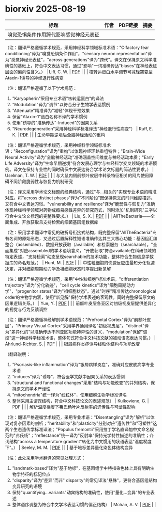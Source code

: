 # biorxiv 2025-08-19

| 标题 | 作者 | PDF链接 |  摘要 |
|------|------|--------|------|
| 嗅觉恐惧条件作用跨代影响感觉神经元表征

（注：翻译严格遵循学术规范，采用神经科学领域标准术语："Olfactory fear conditioning"译为"嗅觉恐惧条件作用"，"sensory neuron representation"译为"感觉神经元表征"，"across generations"译为"跨代"。译文在保持原文科学准确性的基础上，符合中文表达习惯，通过"影响"一词准确传达"biases"在神经表征层面的偏向性含义。） | Liff, C. W. | [PDF](https://doi.org/10.1101/2023.02.23.529692) |  |
| 核转运蛋白水平调节可减轻突变型Ataxin-1诱导的神经退行性病变

（注：翻译严格遵循了以下学术规范：
1. "Karyopherin"采用专业术语"核转运蛋白"的译法
2. "Modulation"译为"调节"以符合分子生物学表达惯例
3. "Attenuate"精准译为"减轻"体现干预效果
4. 保留"Ataxin-1"蛋白名称不译的学术惯例
5. 使用"诱导的"准确传达"-Induced"的因果关系
6. "Neurodegeneration"采用神经科学标准译法"神经退行性病变"） | Ruff, E. K. | [PDF](https://doi.org/10.1101/2023.07.12.548780) |  |
| 生命早期逆境后全脑神经活动的重构

（注：翻译严格遵循学术规范，采用神经科学领域标准术语："Reconfiguration"译为"重构"以体现神经环路重组特性；"Brain-Wide Neural Activity"译为"全脑神经活动"准确涵盖空间维度与神经活动本质；"Early Life Adversity"译为"生命早期逆境"符合发展心理学与神经科学交叉领域的术语惯例。译文在保持专业性的同时确保中文表达符合学术论文标题的简洁性要求。） | Uselman, T. W. | [PDF](https://doi.org/10.1101/2023.09.10.557058) |  |
| 与大鼠内侧前额叶皮层中转录特征相关的阿片使用障碍不同阶段脆弱性与恢复力机制研究

（注：译文采用学术论文标题的经典结构，通过"与...相关的"实现专业术语的精准对应。将"across distinct phases"译为"不同阶段"既保持原文的时间维度描述，又符合中文表达习惯。"vulnerability and resilience"译为"脆弱性与恢复力"准确体现神经科学领域对药物成瘾易感性差异的研究范式，同时添加"机制研究"三字以符合中文论文标题的完整性要求。） | Liu, S. X. | [PDF](https://doi.org/10.1101/2024.02.29.582799) |  |
| AllTheBacteria——全面集成、开放获取且支持检索的细菌基因组数据库

（注：采用学术翻译中常见的破折号衔接式结构，既完整保留"AllTheBacteria"专有名词的原始形态，又通过后置解释性短语准确传达其三大核心功能：基因组汇编整合（assembled）、数据开放获取（available）和检索服务（searchable）。"全面集成"对应assembled的学术语境含义，"开放获取"符合available在科研领域的特定表述，"支持检索"动态呈现searchable的技术功能，整体符合生物信息学数据库的命名规范。） | Hunt, M. | [PDF](https://doi.org/10.1101/2024.03.08.584059) |  |
| 中性粒细胞的快速反应由最短分化轨迹决定，并对细胞周期动力学及祖细胞状态时序提出新见解

（注：翻译严格遵循学术规范，采用"中性粒细胞"标准术语，"differentiation trajectory"译为"分化轨迹"，"cell cycle kinetics"译为"细胞周期动力学"，"progenitor states"译为"祖细胞状态"。通过"时序"精准传达chronological order的生物学内涵，使用"新见解"保持学术表述的客观性，同时完整保留原文的因果逻辑关系。） | Yue, Y. | [PDF](https://doi.org/10.1101/2024.04.23.590178) |  |
| 前额叶皮层各亚区对初级视皮层提供差异化的视觉与行为反馈调控

（注：翻译严格遵循神经解剖学术语规范："Prefrontal Cortex"译为"前额叶皮层"，"Primary Visual Cortex"采用学界通用译名"初级视皮层"。"distinct"译为"差异化的"以准确传达不同亚区功能特异性的含义，"modulation"保留"调控"这一神经科学标准术语，整体句式符合中文科技文献的被动语态表达习惯。） | Ährlund-Richter, S. | [PDF](https://doi.org/10.1101/2024.08.06.606894) |  |
| 银屑病样炎症诱导线粒体结构与功能改变

（翻译说明：
1. "Psoriasis-like inflammation"译为"银屑病样炎症"，准确对应皮肤病学专业术语
2. "induces"译为"诱导"，符合医学文献中因果关系的表达惯例
3. "structural and functional changes"采用"结构与功能改变"的并列结构，保持原文的学术严谨性
4. "mitochondria"统一译为"线粒体"，使用细胞生物学标准译名
5. 整体采用主谓宾结构，符合中文科技论文的表述规范） | Kulkoviene, G. | [PDF](https://doi.org/10.1101/2024.09.05.611357) |  |
| 解析温度梯度下弗氏杨叶片反射率的遗传性与可塑性影响

（注：翻译严格遵循学术规范，采用专业术语："Disentangling"译为"解析"以体现对复杂因素的剖析；"heritability"和"plasticity"分别对应"遗传性"和"可塑性"这两个生态遗传学标准译法；"Populus fremontii"采用拉丁学名直译加中文命名规范的"弗氏杨"；"reflectance"统一译为"反射率"保持光学特性描述的准确性；介词结构"across a temperature gradient"转化为中文惯用的状语表达"温度梯度下"。） | Seeley, M. M. | [PDF](https://doi.org/10.1101/2024.10.21.619129) |  |
| 基于地标差异量化染色体结构变异

（注：此处采用学术翻译的常见处理方式：
1. "landmark-based"译为"基于地标"，在基因组学中特指染色体上具有明确生物学特征的标记位点
2. "disparity"译为"差异"而非" disparity"的常见译法"悬殊"，更符合基因组结构变异研究的语境
3. 保持"quantifying...variants"动宾结构的准确性，使用"量化...变异"的专业表述
4. 整体语序调整为符合中文学术表达习惯的偏正结构） | Mohan, A. V. | [PDF](https://doi.org/10.1101/2024.10.30.620815) |  |
